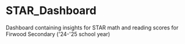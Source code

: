 # STAR_Dashboard
Dashboard containing insights for STAR math and reading scores for Firwood Secondary ('24-'25 school year)
